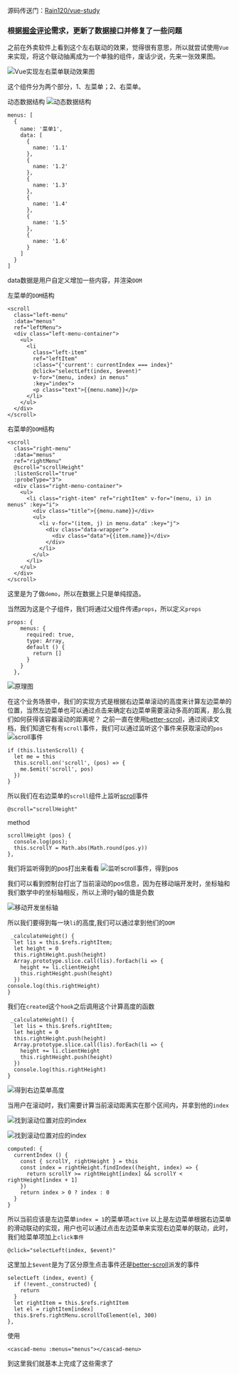 <!--
 * @Author: Rainy
 * @Github: https://github.com/Rain120
 * @Date: 2019-01-20 16:30:53
 * @LastEditTime: 2019-10-19 12:01:46
 -->
<!-- 
[知乎](https://www.zhihu.com/people/yan-yang-nian-hua-120/activities)

[个人博客](https://rain120.github.io/)

[Github](https://github.com/Rain120)
-->
源码传送门：[Rain120/vue-study](https://github.com/Rain120/vue-study/blob/master/my-project/src/components/cascad-menu.vue)

### 根据[掘金评论](https://juejin.im/post/5b6ea54cf265da0f6436f77a#comment)需求，更新了数据接口并修复了一些问题

之前在外卖软件上看到这个左右联动的效果，觉得很有意思，所以就尝试使用`Vue`来实现，将这个联动抽离成为一个单独的组件，废话少说，先来一张效果图。

![Vue实现左右菜单联动效果图](1.gif ":no-zoom")

这个组件分为两个部分，1、左菜单；2、右菜单。

动态数据结构
![动态数据结构](2.jpeg ":no-zoom")

```
menus: [
  {
    name: '菜单1',
    data: [
      {
        name: '1.1'
      },
      {
        name: '1.2'
      },
      {
        name: '1.3'
      },
      {
        name: '1.4'
      },
      {
        name: '1.5'
      },
      {
        name: '1.6'
      }
    ]
  }
]
```

data数据是用户自定义增加一些内容，并渲染`DOM`

左菜单的`DOM`结构
```
<scroll
  class="left-menu"
  :data="menus"
  ref="leftMenu">
  <div class="left-menu-container">
    <ul>
      <li
        class="left-item"
        ref="leftItem"
        :class="{'current': currentIndex === index}"
        @click="selectLeft(index, $event)"
        v-for="(menu, index) in menus"
        :key="index">
        <p class="text">{{menu.name}}</p>
      </li>
    </ul>
  </div>
</scroll>
```

右菜单的`DOM`结构

```
<scroll
  class="right-menu"
  :data="menus" 
  ref="rightMenu"
  @scroll="scrollHeight"
  :listenScroll="true"
  :probeType="3">
  <div class="right-menu-container">
    <ul>
      <li class="right-item" ref="rightItem" v-for="(menu, i) in menus" :key="i">
        <div class="title">{{menu.name}}</div>
        <ul>
          <li v-for="(item, j) in menu.data" :key="j">
            <div class="data-wrapper">
              <div class="data">{{item.name}}</div>
            </div>
          </li>
        </ul>
      </li>
    </ul>
  </div>
</scroll>
```

这里是为了做`demo`，所以在数据上只是单纯捏造。

当然因为这是个子组件，我们将通过父组件传递`props`，所以定义`props`
```
props: {
    menus: {
      required: true,
      type: Array,
      default () {
        return []
      }
    }
  },
```

![原理图](3.jpeg ":no-zoom")

在这个业务场景中，我们的实现方式是根据右边菜单滚动的高度来计算左边菜单的位置，当然左边菜单也可以通过点击来确定右边菜单需要滚动多高的距离，那么我们如何获得该容器滚动的距离呢？
之前一直在使用[better-scroll](https://ustbhuangyi.github.io/better-scroll/doc/zh-hans/)，通过阅读文档，我们知道它有有`scroll`事件，我们可以通过监听这个事件来获取滚动的`pos`
![scroll事件](4.jpeg ":no-zoom")

```
if (this.listenScroll) {
  let me = this
  this.scroll.on('scroll', (pos) => {
    me.$emit('scroll', pos)
  })
}
```

所以我们在右边菜单的`scroll`组件上监听[scroll](https://ustbhuangyi.github.io/better-scroll/doc/zh-hans/events.html#scroll)事件
```
@scroll="scrollHeight"
```

method
```
scrollHeight (pos) {
  console.log(pos);
  this.scrollY = Math.abs(Math.round(pos.y))
},
```

我们将监听得到的pos打出来看看
![监听scroll事件，得到pos](5.gif ":no-zoom")

我们可以看到控制台打出了当前滚动的pos信息，因为在移动端开发时，坐标轴和我们数学中的坐标轴相反，所以上滑时y轴的值是负数

![移动开发坐标轴](6.jpeg ":no-zoom")

所以我们要得到每一块`li`的高度,我们可以通过拿到他们的`DOM `
```
 _calculateHeight() {
  let lis = this.$refs.rightItem;
  let height = 0
  this.rightHeight.push(height)
  Array.prototype.slice.call(lis).forEach(li => {
    height += li.clientHeight
    this.rightHeight.push(height)
  })
console.log(this.rightHeight)
}
```

我们在`created`这个`hook`之后调用这个计算高度的函数
```
 _calculateHeight() {
  let lis = this.$refs.rightItem;
  let height = 0
  this.rightHeight.push(height)
  Array.prototype.slice.call(lis).forEach(li => {
    height += li.clientHeight
    this.rightHeight.push(height)
  })
  console.log(this.rightHeight)
}
```

![得到右边菜单高度](7.jpeg ":no-zoom")

当用户在滚动时，我们需要计算当前滚动距离实在那个区间内，并拿到他的`index`

![找到滚动位置对应的index](8.jpeg ":no-zoom")

![找到滚动位置对应的index](9.jpeg ":no-zoom")

```
computed: {
  currentIndex () {
    const { scrollY, rightHeight } = this
    const index = rightHeight.findIndex((height, index) => {
      return scrollY >= rightHeight[index] && scrollY < rightHeight[index + 1]
    })
    return index > 0 ? index : 0
  }
}
```

所以当前应该是左边菜单`index = 1`的菜单项`active`
以上是左边菜单根据右边菜单的滑动联动的实现，用户也可以通过点击左边菜单来实现右边菜单的联动，此时，我们给菜单项加上`click事件`
```
@click="selectLeft(index, $event)"
```

这里加上`$event`是为了区分原生点击事件还是[better-scroll](https://ustbhuangyi.github.io/better-scroll/doc/zh-hans/)派发的事件
```
selectLeft (index, event) {
  if (!event._constructed) {
    return
  }
  let rightItem = this.$refs.rightItem
  let el = rightItem[index]
  this.$refs.rightMenu.scrollToElement(el, 300)
},
```

使用
```
<cascad-menu :menus="menus"></cascad-menu>
```

到这里我们就基本上完成了这些需求了



